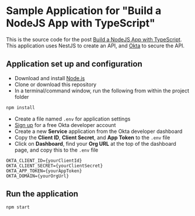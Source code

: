 # Sample Application for "Build a NodeJS App with TypeScript"

This is the source code for the post [Build a NodeJS App with TypeScript](https://developer.okta.com/blog/2019/09/19/nodejs-typescript). This application uses NestJS to create an API, and [Okta](https://developer.okta.com/) to secure the API.

## Application set up and configuration

* Download and install [Node.js](https://nodejs.org)
* Clone or download this repository
* In a terminal/command window, run the following from within the project folder

```sh
npm install
```

* Create a file named `.env` for application settings
* [Sign up](https://developer.okta.com/signup/) for a free Okta developer account
* Create a new **Service** application from the Okta developer dashboard
* Copy the **Client ID**, **Client Secret**, and **App Token** to the `.env` file
* Click on **Dashboard**, find your **Org URL** at the top of the dashboard page, and copy this to the `.env` file

```dotenv
OKTA_CLIENT_ID={yourClientId}
OKTA_CLIENT_SECRET={yourClientSecret}
OKTA_APP_TOKEN={yourAppToken}
OKTA_DOMAIN={yourOrgUrl}
```

## Run the application

```sh
npm start
```
